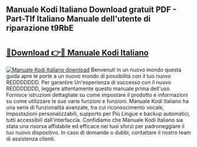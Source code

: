 ## Manuale Kodi Italiano Download gratuit PDF - Part-TIf Italiano Manuale dell'utente di riparazione t9RbE

# <h2><a href="http://dfg1zh.blite.top/?on=Manuale+Kodi+Italiano">🔗Download 👉🔴 Manuale Kodi Italiano</a></h2>

[![Manuale Kodi Italiano download](https://i.imgur.com/lujVjoI.png)](http://dfg1zh.blite.top/?on=Manuale+Kodi+Italiano)
Benvenuti in un nuovo mondo questa guida apre le porte a un nuovo mondo di possibilità con il tuo nuovo REDDDDDDD. Per garantire Un'esperienza di successo con il nuovo REDDDDDDD, leggere attentamente questo manuale prima dell'uso. Fornisce istruzioni dettagliate su come impostare il prodotto e informazioni su come utilizzare le sue varie funzioni e funzioni. Manuale Kodi Italiano ha una serie di funzionalità avanzate, tra cui riconoscimento vocale, Impostazioni personalizzabili, supporto per Più Lingue e backup automatici, tutti accessibili dall'interfaccia. Confidiamo che Manuale Kodi Italiano sia stata una risorsa affidabile ed efficace nei tuoi sforzi per padroneggiare il tuo nuovo dispositivo. In caso di domande o dubbi, contattare il nostro team di assistenza clienti.
